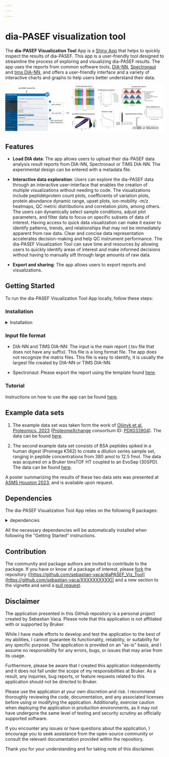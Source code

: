 ```yaml
---
---
---
```


# dia-PASEF visualization tool

The **dia-PASEF Visualization Tool** App is a [Shiny App](https://www.rstudio.com/products/shiny/) that helps to quickly inspect the results of dia-PASEF. This app is a user-friendly tool designed to streamline the process of exploring and visualizing dia-PASEF results. The app uses the reports from common software tools, [DIA-NN](https://github.com/vdemichev/DiaNN), [Spectronaut](https://biognosys.com/software/spectronaut/) and [tims DIA-NN](https://www.bruker.com/en/products-and-solutions/mass-spectrometry/ms-software/paser.html), and offers a user-friendly interface and a variety of interactive charts and graphs to help users better understand their data.

![](www/App_figures.png)

## Features

-   **Load DIA data**: The app allows users to upload their dia-PASEF data analysis result reports from DIA-NN, Spectronaut or TIMS DIA-NN. The experimental design can be entered with a metadata file.

-   **Interactive data exploration**: Users can explore the dia-PASEF data through an interactive user-interface that enables the creation of multiple visualizations without needing to code. The visualizations include peptide\\protein count plots, coefficients of variation plots, protein abundance dynamic range, upset plots, ion-mobility -m/z heatmaps, QC metric distributions and correlation plots, among others. The users can dynamically select sample conditions, adjust plot parameters, and filter data to focus on specific subsets of data of interest. Having access to quick data visualization can make it easier to identify patterns, trends, and relationships that may not be immediately apparent from raw data. Clear and concise data representation accelerates decision-making and help QC instrument performance. The dia-PASEF Visualization Tool can save time and resources by allowing users to quickly identify areas of interest and make informed decisions without having to manually sift through large amounts of raw data.

-   **Export and sharing**: The app allows users to export reports and visualizations.

## Getting Started

To run the dia-PASEF Visualization Tool App locally, follow these steps:

### Installation

<details>

<summary>Installation</summary>

1.  **Install R**: Make sure you have R installed on your system. You can download it from the official R project website (<https://www.r-project.org>).

2.  **Install required packages**: Open the R console or an integrated development environment (IDE) and install the required R packages by executing the following commands:

``` r
if (!require("BiocManager", quietly = TRUE))
  install.packages("BiocManager")
if(!require("cmapR", quietly = T)) {BiocManager::install("cmapR")}


if(!require("shinydashboard", quietly = T)) {install.packages("shinydashboard")}
if(!require("tidyverse", quietly = T)) {install.packages("tidyverse")}
if(!require("cowplot", quietly = T)) {install.packages("cowplot")}
if(!require("UpSetR", quietly = T)) {install.packages("UpSetR")}
if(!require("plotly", quietly = T)) {install.packages("plotly")}
if(!require("shinyWidgets", quietly = T)) {install.packages("shinyWidgets")}
if(!require("ggrepel", quietly = T)) {install.packages("ggrepel")}
if(!require("heatmaply", quietly = T)) {install.packages("heatmaply")}
if(!require("shinyShortcut", quietly = T)) {install.packages("shinyShortcut")}
if(!require("testthat", quietly = T)) {install.packages("testthat")}
if(!require("colourvalues", quietly = T)) {install.packages("colourvalues")}
if(!require("shinycssloaders", quietly = T)) {install.packages("shinycssloaders")}
if(!require("GGally", quietly = T)) {install.packages("GGally")}
if(!require("shinyjs", quietly = T)) {install.packages("shinyjs")}
if(!require("FactoMineR", quietly = T)) {install.packages("FactoMineR")}
```

3.  **Download the app**: Clone or download the repository containing the Shiny app code from the GitHub repository <https://github.com/sebastian-vaca/diaPASEF_Viz_Tool>

4.  **Run the app**: Navigate to the downloaded app directory and open the R console or IDE. Load the Shiny library and run the app using the following command:

``` r
library(shiny)
runApp()
```

5.  **Access the app**: After running the above command, the Shiny app will start running locally. Open your web browser and visit the URL displayed in the R console to access the app.

</details>

### Input file format

-   DIA-NN and TIMS DIA-NN: The input is the main report (.tsv file that does not have any suffix). This file is a long format file. The app does not recognize the matrix files. This file is easy to identify, it is usually the largest file created by DIA-NN or TIMS DIA-NN.

-   Spectronaut: Please export the report using the template found [here](Spectronaut_report_template/).

### Tutorial

Instructions on how to use the app can be found [here](tutorial/).

## Example data sets

1.  The example data set was taken form the work of [Oliinyk et al. Proteomics, 2023](https://analyticalsciencejournals.onlinelibrary.wiley.com/doi/full/10.1002/pmic.202200032) ([ProteomeXchange](http://www.proteomexchange.org/) consortium ID: [PDX033904](https://www.ebi.ac.uk/pride/archive/projects/PXD033904)). The data can be found [here](https://bruker-my.sharepoint.com/:f:/p/alvaro_vaca_jacome/Eosb5HZF8mlDrVQexRYNYQ0BNfN8BKYNPq6nYlVLKJ6Ltg?e=kN6gII).

2.  The second example data set consists of BSA peptides spiked in a human digest (Promega K562) to create a dilution series sample set, ranging in peptide concentrations from 380 amol to 12.5 fmol. The data was acquired on a Bruker timsTOF HT coupled to an EvoSep (30SPD). The data can be found [here](https://bruker-my.sharepoint.com/:f:/p/alvaro_vaca_jacome/EhppWmz2pmFPmsQZ8joJyo4BE-QxnV-KLytNBXBRwMlxSg?e=cbvUJA).

A poster summarizing the results of these two data sets was presented at [ASMS Houston 2023](https://www.asms.org/conferences/annual-conference/annual-conference-homepage), and is available upon request.

## Dependencies

The dia-PASEF Visualization Tool App relies on the following R packages:

<details>

<summary>dependencies</summary>

-   **tidyverse**: A collection of R packages for data manipulation, visualization, and analysis, providing a consistent and powerful set of tools.

-   **cowplot**: An R package for creating complex plots by combining multiple plots into a single plot grid with customized annotations and themes.

-   **UpSetR**: A package for visualizing and exploring complex intersections and sets of elements using UpSet plots.

-   **plotly**: An interactive plotting package in R that creates highly customizable, web-based graphs and visualizations.

-   **shinyWidgets**: Provides a set of user-friendly, customizable widgets and inputs for creating interactive Shiny applications.

-   **ggrepel**: A package that adds text labels to ggplot2 plots with intelligent label repulsion, making it easier to visualize data without overlapping labels.

-   **heatmaply**: Offers an interactive heatmap visualization tool for exploring and analyzing high-dimensional datasets.

-   **shinyShortcut**: Simplifies the creation of Shiny applications by providing a set of shortcut functions for common tasks and UI elements.

-   **testthat**: An R package for unit testing that makes it easy to write and run tests for R code and packages.

-   **colourvalues**: Provides a collection of color palettes and utility functions for working with colors in R.

-   **shinycssloaders**: Adds loading animations and spinners to Shiny applications to enhance the user experience during data loading or computation.

-   **GGally**: Extends the functionality of ggplot2 with additional statistical visualizations, matrix plots, and groupwise comparisons.

-   **shinyjs**: Allows for easy integration of JavaScript functions and code into Shiny applications to enhance interactivity and customization.

</details>

All the necessary dependencies will be automatically installed when following the "Getting Started" instructions.

## Contribution

The community and package authors are invited to contribute to the package. If you have or know of a package of interest, please [fork](https://help.github.com/articles/fork-a-repo) the repository ([https://github.com/sebastian-vaca/diaPASEF_Viz_Tool](https://github.com/sebastian-vaca/XXXXXXXXXX)) and a new section to the vignette and send a [pull request](https://help.github.com/articles/creating-a-pull-request).

## Disclaimer

The application presented in this GitHub repository is a personal project created by Sebastian Vaca. Please note that this application is not affiliated with or supported by Bruker.

While I have made efforts to develop and test the application to the best of my abilities, I cannot guarantee its functionality, reliability, or suitability for any specific purpose. The application is provided on an "as-is" basis, and I assume no responsibility for any errors, bugs, or issues that may arise from its usage.

Furthermore, please be aware that I created this application independently and it does not fall under the scope of my responsibilities at Bruker. As a result, any inquiries, bug reports, or feature requests related to this application should not be directed to Bruker.

Please use the application at your own discretion and risk. I recommend thoroughly reviewing the code, documentation, and any associated licenses before using or modifying the application. Additionally, exercise caution when deploying the application in production environments, as it may not have undergone the same level of testing and security scrutiny as officially supported software.

If you encounter any issues or have questions about the application, I encourage you to seek assistance from the open-source community or consult the relevant documentation provided within the repository.

Thank you for your understanding and for taking note of this disclaimer.
